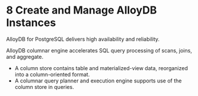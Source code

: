 # 8 Create and Manage AlloyDB Instances

AlloyDB for PostgreSQL delivers high availability and reliability.

AlloyDB columnar engine accelerates SQL query processing of scans, joins, and aggregate.
- A column store contains table and materialized-view data, reorganized into a column-oriented format.
- A columnar query planner and execution engine supports use of the column store in queries.

